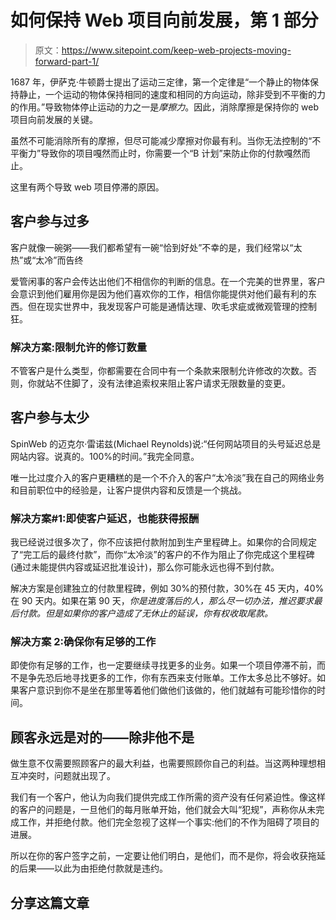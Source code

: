 # 如何保持 Web 项目向前发展，第 1 部分

> 原文：<https://www.sitepoint.com/keep-web-projects-moving-forward-part-1/>

1687 年，伊萨克·牛顿爵士提出了运动三定律，第一个定律是“一个静止的物体保持静止，一个运动的物体保持相同的速度和相同的方向运动，除非受到不平衡的力的作用。”导致物体停止运动的力之一是*摩擦力*。因此，消除摩擦是保持你的 web 项目向前发展的关键。

虽然不可能消除所有的摩擦，但尽可能减少摩擦对你最有利。当你无法控制的“不平衡力”导致你的项目嘎然而止时，你需要一个“B 计划”来防止你的付款嘎然而止。

这里有两个导致 web 项目停滞的原因。

## 客户参与过多

客户就像一碗粥——我们都希望有一碗“恰到好处”不幸的是，我们经常以“太热”或“太冷”而告终

爱管闲事的客户会传达出他们不相信你的判断的信息。在一个完美的世界里，客户会意识到他们雇用你是因为他们喜欢你的工作，相信你能提供对他们最有利的东西。但在现实世界中，我发现客户可能是通情达理、吹毛求疵或微观管理的控制狂。

### 解决方案:限制允许的修订数量

不管客户是什么类型，你都需要在合同中有一个条款来限制允许修改的次数。否则，你就站不住脚了，没有法律追索权来阻止客户请求无限数量的变更。

## 客户参与太少

SpinWeb 的迈克尔·雷诺兹(Michael Reynolds)说:“任何网站项目的头号延迟总是网站内容。说真的。100%的时间。”我完全同意。

唯一比过度介入的客户更糟糕的是一个不介入的客户“太冷淡”我在自己的网络业务和目前职位中的经验是，让客户提供内容和反馈是一个挑战。

### 解决方案#1:即使客户延迟，也能获得报酬

我已经说过很多次了，你不应该把付款附加到生产里程碑上。如果你的合同规定了“完工后的最终付款”，而你“太冷淡”的客户的不作为阻止了你完成这个里程碑(通过未能提供内容或延迟批准设计)，那么你可能永远也得不到付款。

解决方案是创建独立的付款里程碑，例如 30%的预付款，30%在 45 天内，40%在 90 天内。如果在第 90 天，*你是进度落后的人，那么尽一切办法，推迟要求最后付款。但是如果你的客户造成了无休止的延误，你有权收取尾款。*

### 解决方案 2:确保你有足够的工作

即使你有足够的工作，也一定要继续寻找更多的业务。如果一个项目停滞不前，而不是争先恐后地寻找更多的工作，你有东西来支付账单。工作太多总比不够好。如果客户意识到你不是坐在那里等着他们做他们该做的，他们就越有可能珍惜你的时间。

## 顾客永远是对的——除非他不是

做生意不仅需要照顾客户的最大利益，也需要照顾你自己的利益。当这两种理想相互冲突时，问题就出现了。

我们有一个客户，他认为向我们提供完成工作所需的资产没有任何紧迫性。像这样的客户的问题是，一旦他们的每月账单开始，他们就会大叫“犯规”，声称你从未完成工作，并拒绝付款。他们完全忽视了这样一个事实:他们的不作为阻碍了项目的进展。

所以在你的客户签字之前，一定要让他们明白，是他们，而不是你，将会收获拖延的后果——以此为由拒绝付款就是违约。

## 分享这篇文章